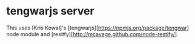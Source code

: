tengwarjs server
=======

This uses [Kris Kowal]'s [tengwarjs][https://npmjs.org/package/tengwar] node module and [resitfy][http://mcavage.github.com/node-restify/].

